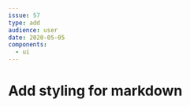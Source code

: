 ```yaml
---
issue: 57
type: add
audience: user
date: 2020-05-05
components:
  - ui
---
```

# Add styling for markdown
